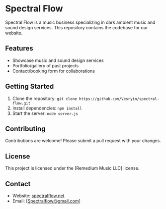 # Spectral Flow

Spectral Flow is a music business specializing in dark ambient music and sound design services. This repository contains the codebase for our website.

## Features

* Showcase music and sound design services
* Portfolio/gallery of past projects
* Contact/booking form for collaborations

## Getting Started

1. Clone the repository: `git clone https://github.com/Vesryin/spectral-flow.git`
2. Install dependencies: `npm install`
3. Start the server: `node server.js`

## Contributing

Contributions are welcome! Please submit a pull request with your changes.

## License

This project is licensed under the [Remedium Music LLC] license.

## Contact

* Website: [spectralflow.net](https://spectralflow.net)
* Email: [Spectralflow@gmail.com]
